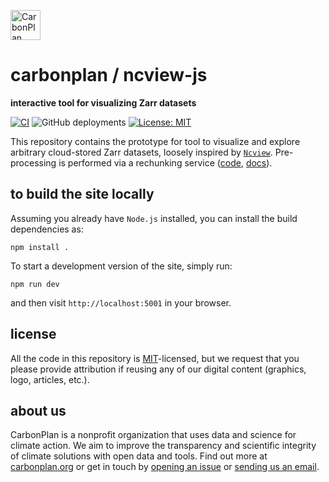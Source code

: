 <p align="left" >
<a href='https://carbonplan.org'>
<picture>
  <source media="(prefers-color-scheme: dark)" srcset="https://carbonplan-assets.s3.amazonaws.com/monogram/light-small.png">
  <img alt="CarbonPlan monogram." height="48" src="https://carbonplan-assets.s3.amazonaws.com/monogram/dark-small.png">
</picture>
</a>
</p>

# carbonplan / ncview-js

**interactive tool for visualizing Zarr datasets**

[![CI](https://github.com/carbonplan/ncview-js/actions/workflows/main.yml/badge.svg)](https://github.com/carbonplan/ncview-js/actions/workflows/main.yml)
![GitHub deployments](https://img.shields.io/github/deployments/carbonplan/ncview-js/production?label=vercel)
[![License: MIT](https://img.shields.io/badge/License-MIT-blue.svg)](https://opensource.org/licenses/MIT)

This repository contains the prototype for tool to visualize and explore arbitrary cloud-stored Zarr datasets, loosely inspired by [`Ncview`](http://meteora.ucsd.edu/~pierce/ncview_home_page.html). Pre-processing is performed via a rechunking service ([code](https://github.com/carbonplan/ncviewjs-backend), [docs](https://ncview-backend.fly.dev/docs)).

## to build the site locally

Assuming you already have `Node.js` installed, you can install the build dependencies as:

```shell
npm install .
```

To start a development version of the site, simply run:

```shell
npm run dev
```

and then visit `http://localhost:5001` in your browser.

## license

All the code in this repository is [MIT](https://choosealicense.com/licenses/mit/)-licensed, but we request that you please provide attribution if reusing any of our digital content (graphics, logo, articles, etc.).

## about us

CarbonPlan is a nonprofit organization that uses data and science for climate action. We aim to improve the transparency and scientific integrity of climate solutions with open data and tools. Find out more at [carbonplan.org](https://carbonplan.org/) or get in touch by [opening an issue](https://github.com/carbonplan/ncview-js/issues/new) or [sending us an email](mailto:hello@carbonplan.org).
